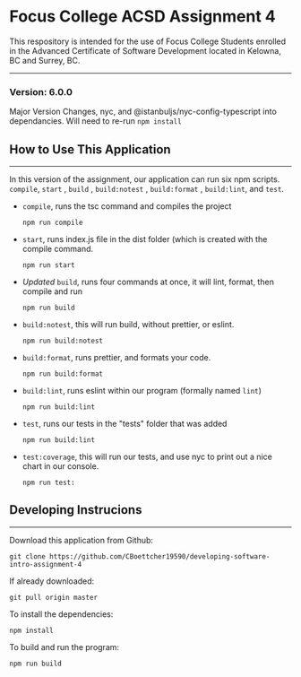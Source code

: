 # Focus College ACSD Assignment 4

This respository is intended for the use of Focus College Students enrolled in the Advanced Certificate of Software Development located in Kelowna, BC and Surrey, BC.

---

### Version: 6.0.0
Major Version Changes, nyc, and @istanbuljs/nyc-config-typescript into dependancies. Will need to re-run ```npm install```

## How to Use This Application
------------------------------
In this version of the assignment, our application can run six npm scripts. `compile`,  `start` ,  `build` ,  `build:notest` , `build:format` , `build:lint`, and `test`. 

* `compile`, runs the tsc command and compiles the project

    ```
    npm run compile
    ```

* `start`, runs index.js file in the dist folder (which is created with the compile command.

    ```
    npm run start
    ```

*  *Updated* `build`, runs four commands at once, it will lint, format,  then compile and run

    ```
    npm run build
    ```
* `build:notest`, this will run build, without prettier, or eslint.

    ```
    npm run build:notest
    ```
* `build:format`, runs prettier, and formats your code.

    ```
    npm run build:format
    ```

* `build:lint`, runs eslint within our program  (formally named `lint`)

    ```
    npm run build:lint
    ```
 * `test`, runs our tests in the "tests" folder that was added

    ```
    npm run build:lint
    ```
* `test:coverage`, this will run our tests, and use nyc to print out a nice chart in our console. 
    ```
    npm run test:
    ```

  


## Developing Instrucions 
-------------------------
Download this application from Github:
```
git clone https://github.com/CBoettcher19590/developing-software-intro-assignment-4
```

If already downloaded:
```
git pull origin master
```

To install the dependencies:
```
npm install
```

To build and run the program:
```
npm run build
```
